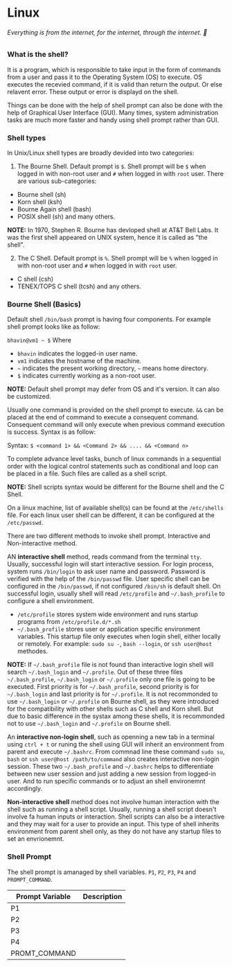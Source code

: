 # Linux
###### Everything is from the internet, for the internet, through the internet. :metal:
### What is the shell?
It is a program, which is responsible to take input in the form of commands from a user and pass it to the Operating System (OS) to execute. OS executes the recevied command, if it is valid than return the output. Or else relavent error. These output or error is displayd on the shell.

Things can be done with the help of shell prompt can also be done with the help of Graphical User Interface (GUI). Many times, system administration tasks are much more faster and handy using shell prompt rather than GUI.

### Shell types
In Unix/Linux shell types are broadly devided into two categories:
1. The Bourne Shell. Default prompt is `$`. Shell prompt will be `$` when logged in with non-root user and `#` when logged in with `root` user. There are various sub-categories:
  * Bourne shell (sh)
  * Korn shell (ksh)
  * Bourne Again shell (bash)
  * POSIX shell (sh) and many others.
  
 **NOTE:** In 1970, Stephen R. Bourne has devloped shell at AT&T Bell Labs. It was the first shell appeared on UNIX system, hence it is called as "the shell".
 
2. The C Shell. Default prompt is `%`. Shell prompt will be `%` when logged in with non-root user and `#` when logged in with `root` user.
  * C shell (csh)
  * TENEX/TOPS C shell (tcsh) and any others.

### Bourne Shell (Basics)

Default shell `/bin/bash` prompt is having four components. For example shell prompt looks like as follow:

`bhavin@vm1 ~ $` 
Where
 * `bhavin` indicates the logged-in user name.
 * `vm1` indicates the hostname of the machine.
 * `~` indicates the present working directory, `~` means home directory.
 * `$` indicates currently working as a non-root user.
 
 **NOTE:** Default shell prompt may defer from OS and it's version. It can also be customized.
 
Usually one command is provided on the shell prompt to execute. `&&` can be placed at the end of command to execute a consequent command. Consequent command will only execute when previous command execution is success. Syntax is as follow:

Syntax:
`$ <command 1> && <Command 2> && .... && <Command n>`

To complete advance level tasks, bunch of linux commands in a sequential order with the logical control statements such as conditional and loop can be placed in a file. Such files are called as a shell script.

**NOTE:** Shell scripts syntax would be different for the Bourne shell and the C Shell.

On a linux machine, list of available shell(s) can be found at the `/etc/shells` file. For each linux user shell can be different, it can be configured at the `/etc/passwd`.

There are two different methods to invoke shell prompt. Interactive and Non-interactive method.

AN **interactive shell** method, reads command from the terminal `tty`. Usually, successful login will start interactive session. For login process, system runs `/bin/login` to ask user name and password. Password is verified with the help of the `/bin/passwd` file. User specific shell can be configured in the `/bin/passwd`, if not configured `/bin/sh` is default shell. On successful login, usually shell will read `/etc/profile` and `~/.bash_profile` to configure a shell environment.
* `/etc/profile` stores system wide environment and runs startup programs from `/etc/profile.d/*.sh`
* `~/.bash_profile` stores user or application specific environment variables. This startup file only executes when login shell, either locally or remotely. For example: `sudo su -`, `bash --login`, or `ssh user@host` methodes.

**NOTE:** If `~/.bash_profile` file is not found than interactive login shell will search `~/.bash_login` and `~/.profile`. Out of these three files `~/.bash_profile`, `~/.bash_login` or `~/.profile` only one file is going to be executed. First priority is for `~/.bash_profile`, second priority is for `~/.bash_login` and last priority is for `~/.profile`. It is not recommonded to use `~/.bash_login` or `~/.profile` on Bourne shell, as they were introduced for the compatibility with other shells such as C shell and Korn shell. But due to basic difference in the systax among these shells, it is recommonded not to use `~/.bash_login` and `~/.profile` on Bourne shell.

An **interactive non-login shell**, such as openning a new tab in a terminal using `ctrl + t` or runing the shell using GUI will inherit an environment from parent and execute `~/.bashrc`. From commnad line these command `sudo su`, `bash` or `ssh user@host /path/to/command` also creates interactive non-login session. These two `~/.bash_profile` and `~/.bashrc` helps to differentiate between new user session and just adding a new session from logged-in user. And to run specific commands or to adjust an shell environemnt accordingly. 

**Non-interactive shell** method does not involve human interaction with the shell such as running a shell script. Usually, running a shell script doesn't involve fa human inputs or interaction. Shell scripts can also be a interactive and they may wait for a user to provide an input. This type of shell inherits environment from parent shell only, as they do not have any startup files to set an envrionemnt.

### Shell Prompt

The shell prompt is amanaged by shell variables. `P1`, `P2`, `P3`, `P4` and `PROMPT_COMMAND`.

Prompt Variable | Description
----------------|------------
P1 |
P2 |
P3 |
P4 |
PROMT_COMMAND |
